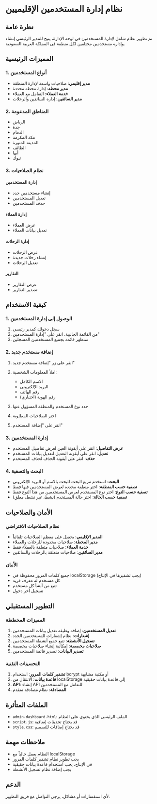 # نظام إدارة المستخدمين الإقليميين

## نظرة عامة
تم تطوير نظام شامل لإدارة المستخدمين في لوحة الإدارة، يتيح للمدير الرئيسي إنشاء وإدارة مستخدمين مختلفين لكل منطقة في المملكة العربية السعودية.

## المميزات الرئيسية

### 1. أنواع المستخدمين
- **مدير إقليمي**: صلاحيات واسعة لإدارة المنطقة
- **مدير محطة**: إدارة محطة محددة
- **خدمة العملاء**: التعامل مع العملاء
- **مدير السائقين**: إدارة السائقين والرحلات

### 2. المناطق المدعومة
- الرياض
- جدة
- الدمام
- مكة المكرمة
- المدينة المنورة
- الطائف
- أبها
- تبوك

### 3. نظام الصلاحيات
#### إدارة المستخدمين
- إنشاء مستخدمين جدد
- تعديل المستخدمين
- حذف المستخدمين

#### إدارة العملاء
- عرض العملاء
- تعديل بيانات العملاء

#### إدارة الرحلات
- عرض الرحلات
- إنشاء رحلات جديدة
- تعديل الرحلات

#### التقارير
- عرض التقارير
- تصدير التقارير

## كيفية الاستخدام

### 1. الوصول إلى إدارة المستخدمين
1. سجل دخولك كمدير رئيسي
2. من القائمة الجانبية، انقر على "إدارة المستخدمين"
3. ستظهر قائمة بجميع المستخدمين المسجلين

### 2. إضافة مستخدم جديد
1. انقر على زر "إضافة مستخدم جديد"
2. املأ المعلومات الشخصية:
   - الاسم الكامل
   - البريد الإلكتروني
   - رقم الهاتف
   - رقم الهوية (اختياري)

3. حدد نوع المستخدم والمنطقة المسؤول عنها
4. اختر الصلاحيات المطلوبة
5. انقر على "إضافة المستخدم"

### 3. إدارة المستخدمين
- **عرض التفاصيل**: انقر على أيقونة العين لعرض تفاصيل المستخدم
- **تعديل**: انقر على أيقونة التعديل لتعديل بيانات المستخدم
- **حذف**: انقر على أيقونة الحذف لحذف المستخدم

### 4. البحث والتصفية
- **البحث**: استخدم مربع البحث للبحث بالاسم أو البريد الإلكتروني
- **تصفية حسب المنطقة**: اختر منطقة محددة لعرض المستخدمين فيها فقط
- **تصفية حسب النوع**: اختر نوع المستخدم لعرض المستخدمين من هذا النوع فقط
- **تصفية حسب الحالة**: اختر حالة المستخدم (نشط، غير نشط، معلق)

## الأمان والصلاحيات

### نظام الصلاحيات الافتراضي
- **المدير الإقليمي**: يحصل على معظم الصلاحيات تلقائياً
- **مدير المحطة**: صلاحيات محدودة للرحلات والعملاء
- **خدمة العملاء**: صلاحيات متعلقة بالعملاء فقط
- **مدير السائقين**: صلاحيات متعلقة بالرحلات والسائقين

### الأمان
- جميع كلمات المرور محفوظة في localStorage (يجب تشفيرها في الإنتاج)
- كل مستخدم له معرف فريد
- تتبع من أنشأ كل مستخدم
- تسجيل آخر دخول

## التطوير المستقبلي

### المميزات المخططة
1. **تعديل المستخدمين**: إضافة وظيفة تعديل بيانات المستخدمين
2. **إشعارات**: نظام إشعارات للمستخدمين الجدد
3. **تسجيل الأنشطة**: تتبع جميع أنشطة المستخدمين
4. **صلاحيات مخصصة**: إمكانية إنشاء صلاحيات مخصصة
5. **تصدير البيانات**: تصدير قائمة المستخدمين

### التحسينات التقنية
1. **تشفير كلمات المرور**: استخدام bcrypt أو مكتبة مشابهة
2. **قاعدة بيانات**: الانتقال من localStorage إلى قاعدة بيانات حقيقية
3. **API**: إنشاء API للتعامل مع المستخدمين
4. **المصادقة**: نظام مصادقة متقدم

## الملفات المتأثرة
- `admin-dashboard.html`: الملف الرئيسي الذي يحتوي على النظام
- `script.js`: قد يحتاج تحديثات إضافية
- `style.css`: قد يحتاج إضافات للتصميم

## ملاحظات مهمة
- النظام يعمل حالياً مع localStorage
- يجب تطوير نظام تشفير كلمات المرور
- في الإنتاج، يجب استخدام قاعدة بيانات حقيقية
- يجب إضافة نظام تسجيل الأنشطة

## الدعم
لأي استفسارات أو مشاكل، يرجى التواصل مع فريق التطوير.
